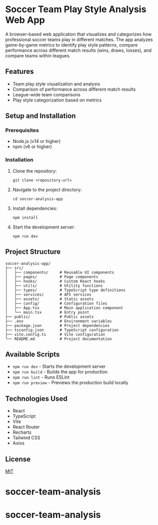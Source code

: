 # Soccer Team Play Style Analysis Web App

A browser-based web application that visualizes and categorizes how professional soccer teams play in different matches. The app analyzes game-by-game metrics to identify play style patterns, compare performance across different match results (wins, draws, losses), and compare teams within leagues.

## Features

- Team play style visualization and analysis
- Comparison of performance across different match results
- League-wide team comparisons
- Play style categorization based on metrics

## Setup and Installation

### Prerequisites

- Node.js (v14 or higher)
- npm (v6 or higher)

### Installation

1. Clone the repository:
   ```
   git clone <repository-url>
   ```

2. Navigate to the project directory:
   ```
   cd soccer-analysis-app
   ```

3. Install dependencies:
   ```
   npm install
   ```

4. Start the development server:
   ```
   npm run dev
   ```

## Project Structure

```
soccer-analysis-app/
├── src/
│   ├── components/     # Reusable UI components
│   ├── pages/          # Page components
│   ├── hooks/          # Custom React hooks
│   ├── utils/          # Utility functions
│   ├── types/          # TypeScript type definitions
│   ├── services/       # API services
│   ├── assets/         # Static assets
│   ├── config/         # Configuration files
│   ├── App.tsx         # Main application component
│   └── main.tsx        # Entry point
├── public/             # Public assets
├── .env                # Environment variables
├── package.json        # Project dependencies
├── tsconfig.json       # TypeScript configuration
├── vite.config.ts      # Vite configuration
└── README.md           # Project documentation
```

## Available Scripts

- `npm run dev` - Starts the development server
- `npm run build` - Builds the app for production
- `npm run lint` - Runs ESLint
- `npm run preview` - Previews the production build locally

## Technologies Used

- React
- TypeScript
- Vite
- React Router
- Recharts
- Tailwind CSS
- Axios

## License

[MIT](LICENSE)
# soccer-team-analysis
# soccer-team-analysis
